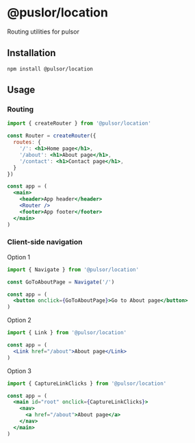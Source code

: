 # @puslor/location

Routing utilities for pulsor

## Installation
```
npm install @pulsor/location
```

## Usage

### Routing

```jsx
import { createRouter } from '@pulsor/location'

const Router = createRouter({
  routes: {
    '/': <h1>Home page</h1>,
    '/about': <h1>About page</h1>,
    '/contact': <h1>Contact page</h1>,
  }
})

const app = (
  <main>
    <header>App header</header>
    <Router />
    <footer>App footer</footer>
  </main>
)

```

### Client-side navigation

Option 1
```jsx
import { Navigate } from '@pulsor/location'

const GoToAboutPage = Navigate('/')

const app = (
  <button onclick={GoToAboutPage}>Go to About page</button>
)

```

Option 2
```jsx
import { Link } from '@pulsor/location'

const app = (
  <Link href="/about">About page</Link>
)

```

Option 3
```jsx
import { CaptureLinkClicks } from '@pulsor/location'

const app = (
  <main id="root" onclick={CaptureLinkClicks}>
    <nav>
      <a href="/about">About page</a>
    </nav>
  </main>
)

```

